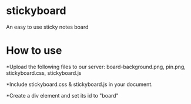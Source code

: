 # stickyboard
An easy to use sticky notes board

# How to use
*Upload the following files to our server: board-background.png, pin.png, stickyboard.css, stickyboard.js

*Include stickyboard.css & stickyboard.js in your document.

*Create a div element and set its id to "board"
